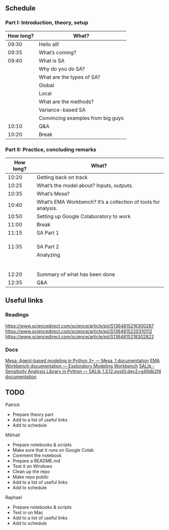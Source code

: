 ## Schedule
### Part I: Introduction, theory, setup
| How long? 	| What? 	|
|-	|-	|
| 09:30  	| Hello all! 	|
| 09:35  	| What’s coming? 	|
| 09:40  	| What is SA 	|
|  	      | Why do you do SA? 	|
|  	      | What are the types of SA? 	|
|      	  | Global 	|
|  	      | Local 	|
|  	      | What are the methods?  	|
|  	      | Variance-based SA 	|
|  	      | Convincing examples from big guys 	|
| 10:10  	| Q&A 	|
| 10:20  	| Break 	|

### Part II: Practice, concluding remarks
| How long? 	| What? 	|
|-	      |-	|
| 10:20  	| Getting back on track 	|
| 10:25  	| What’s the model about? Inputs, outputs. 	|
| 10:35 	| What’s Mesa? 	|
| 10:40   | What’s EMA Workbench? It’s a collection of tools for analysis. 	|
| 10:50   | Setting up Google Colaboratory to work 	|
| 11:00   | Break 	|
| 11:15 	| SA Part 1 	|
|       	|  	|
|  	      |  	|
|  	      |  	|
| 11:35  	| SA Part 2 	|
|        	| Analyzing  	|
|       	|  	|
|       	|  	|
|        	|  	|
|        	|  	|
|        	|  	|
|  	      |  	|
| 12:20  	| Summary of what has been done 	|
| 12:35 	| Q&A 	|

## Useful links
### Readings
https://www.sciencedirect.com/science/article/pii/S1364815216300287
https://www.sciencedirect.com/science/article/pii/S1364815220310112
https://www.sciencedirect.com/science/article/pii/S1364815218302822

### Docs
[Mesa: Agent-based modeling in Python 3+ — Mesa .1 documentation](https://mesa.readthedocs.io/en/stable/)
[EMA Workbench documentation — Exploratory Modeling Workbench](https://emaworkbench.readthedocs.io/en/latest/)
[SALib - Sensitivity Analysis Library in Python — SALib 1.3.12.post0.dev2+g49db2f4 documentation](https://salib.readthedocs.io/en/latest/#)

## TODO
Patrick
* Prepare theory part
* Add to a list of useful links
* Add to schedule

Mikhail
* Prepare notebooks & scripts
* Make sure that it runs on Google Colab 
* Comment the notebook
* Prepare a README.md
* Test it on Windows
* Clean up the repo
* Make repo public
* Add to a list of useful links
* Add to schedule

Raphael
* Prepare notebooks & scripts
* Test in on Mac
* Add to a list of useful links
* Add to schedule

